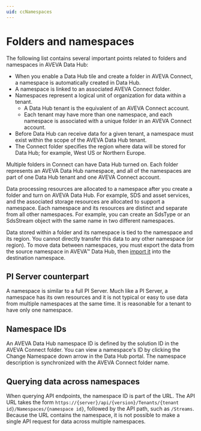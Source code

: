 ```yaml
---
uid: ccNamespaces
---
```


# Folders and namespaces

The following list contains several important points related to folders and namespaces in AVEVA Data Hub:
 
- When you enable a Data Hub tile and create a folder in AVEVA Connect, a namespace is automatically created in Data Hub. 
- A namespace is linked to an associated AVEVA Connect folder. 
- Namespaces represent a logical unit of organization for data within a tenant.
  - A Data Hub tenant is the equivalent of an AVEVA Connect account.
  - Each tenant may have more than one namespace, and each namespace is associated with a unique folder in an AVEVA Connect account.
- Before Data Hub can receive data for a given tenant, a namespace must exist within the scope of the AVEVA Data Hub tenant.
- The Connect folder specifies the region where data will be stored for Data Hub; for example, West US or Northern Europe.

Multiple folders in Connect can have Data Hub turned on.  Each folder represents an AVEVA Data Hub namespace, and all of the namespaces are part of one Data Hub tenant and one AVEVA Connect account.

Data processing resources are allocated to a namespace after you create a folder and turn on AVEVA Data Hub. For example, SDS and asset services, and the associated storage resources are allocated to support a namespace. Each namespace and its resources are distinct and separate from all other namespaces. For example, you can create an SdsType or an SdsStream object with the same name in two different namespaces.

Data stored within a folder and its namespace is tied to the namespace and its region. You cannot directly transfer this data to any other namespace (or region). To move data between namespaces, you must export the data from the source namespace in AVEVA&trade; Data Hub, then [import it](xref:transfer-data) into the destination namespace.

## PI Server counterpart

A namespace is similar to a full PI Server. Much like a PI Server, a namespace has its own resources and it is not typical or easy to use data from multiple namespaces at the same time. It is reasonable for a tenant to have only one namespace.

## Namespace IDs

An AVEVA Data Hub namespace ID is defined by the solution ID in the AVEVA Connect folder. You can view a namespace's ID by clicking the Change Namespace down arrow in the Data Hub portal. The namespace description is synchronized with the AVEVA Connect folder name.

## Querying data across namespaces

When querying API endpoints, the namespace ID is part of the URL. The API URL takes the form `https://{server}/api/{version}/Tenants/{tenant id}/Namespaces/{namespace id}`, followed by the API path, such as `/Streams`.  Because the URL contains the namespace, it is not possible to make a single API request for data across multiple namespaces.
